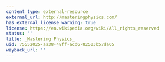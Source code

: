 ```yaml
---
content_type: external-resource
external_url: http://masteringphysics.com/
has_external_license_warning: true
license: https://en.wikipedia.org/wiki/All_rights_reserved
status: ''
title: _Mastering Physics_
uid: 75552025-aa38-48ff-acd6-82503b57da65
wayback_url: ''
---
```

